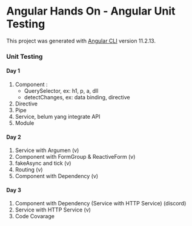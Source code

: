 # Angular Hands On - Angular Unit Testing

This project was generated with [Angular CLI](https://github.com/angular/angular-cli) version 11.2.13.

### Unit Testing

#### Day 1

1. Component :
   - QuerySelector, ex: h1, p, a, dll
   - detectChanges, ex: data binding, directive
2. Directive
3. Pipe
4. Service, belum yang integrate API
5. Module

#### Day 2

1. Service with Argumen (v)
2. Component with FormGroup & ReactiveForm (v)
3. fakeAsync and tick (v)
4. Routing (v)
5. Component with Dependency (v)

#### Day 3

1. Component with Dependency (Service with HTTP Service) (discord)
2. Service with HTTP Service (v)
3. Code Covarage
